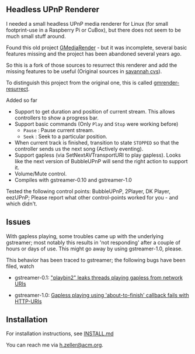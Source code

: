 Headless UPnP Renderer
----------------------

I needed a small headless UPnP media renderer for Linux (for small footprint-use
in a Raspberry Pi or CuBox), but there does not seem to be much small stuff
around.

Found this old project [GMediaRender][orig-project] - but it
was incomplete, several basic features missing and the project has been
abandoned several years ago.

So this is a fork of those sources to resurrect this renderer and add the
missing features to be useful (Original sources in [savannah cvs][orig-cvs]).

To distinguish this project from the original one, this is called
[gmrender-resurrect](http://github.com/hzeller/gmrender-resurrect).

Added so far
  * Support to get duration and position of current stream. This allows
    controllers to show a progress bar.
  * Support basic commands (Only `Play` and `Stop` were working before)
     - `Pause`  : Pause current stream.
     - `Seek`   : Seek to a particular position.
  * When current track is finished, transition to state `STOPPED`
    so that the controller sends us the next song (Actively eventing).
  * Support gapless (via SetNextAVTransportURI to play gapless). Looks like
    the next version of BubbleUPnP will send the right action to support it.
  * Volume/Mute control.
  * Compiles with gstreamer-0.10 and gstreamer-1.0

Tested the following control points: BubbleUPnP, 2Player, DK Player, eezUPnP;
Please report what other control-points worked for you - and which didn't.

Issues
------

With gapless playing, some troubles came up with the underlying
gstreamer; most notably this results in 'not responding' after a couple of
hours or days of use. This might go away by using gstreamer-1.0, please.

This behavior has been traced to gstreamer; the following bugs have been
filed, watch
   - gstreamer-0.1: ["playbin2" leaks threads playing gapless from
          network URIs][gst-bug-698750]

   - gstreamer-1.0: [Gapless playing using 'about-to-finish' callback fails
              with HTTP-URIs][gst-bug-698306]

Installation
------------
For installation instructions, see [INSTALL.md](./INSTALL.md)

You can reach me via <h.zeller@acm.org>.


[orig-project]: http://gmrender.nongnu.org/
[orig-cvs]:http://cvs.savannah.gnu.org/viewvc/gmrender/?root=gmrender
[gst-bug-698750]: https://bugzilla.gnome.org/show_bug.cgi?id=698750
[gst-bug-698306]: https://bugzilla.gnome.org/show_bug.cgi?id=698306
